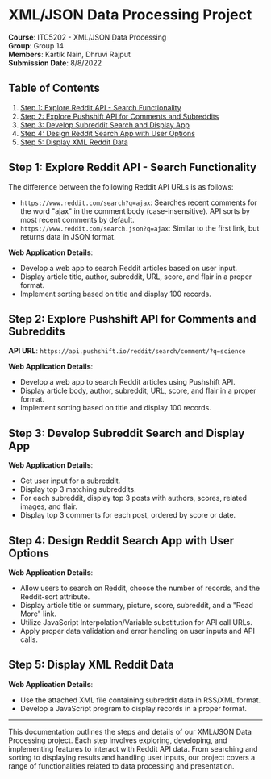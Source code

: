 # XML/JSON Data Processing Project

**Course**: ITC5202 - XML/JSON Data Processing  
**Group**: Group 14  
**Members**: Kartik Nain, Dhruvi Rajput  
**Submission Date**: 8/8/2022  

## Table of Contents

1. [Step 1: Explore Reddit API - Search Functionality](#step-1-explore-reddit-api---search-functionality)
2. [Step 2: Explore Pushshift API for Comments and Subreddits](#step-2-explore-pushshift-api-for-comments-and-subreddits)
3. [Step 3: Develop Subreddit Search and Display App](#step-3-develop-subreddit-search-and-display-app)
4. [Step 4: Design Reddit Search App with User Options](#step-4-design-reddit-search-app-with-user-options)
5. [Step 5: Display XML Reddit Data](#step-5-display-xml-reddit-data)

## Step 1: Explore Reddit API - Search Functionality

The difference between the following Reddit API URLs is as follows:
- `https://www.reddit.com/search?q=ajax`: Searches recent comments for the word "ajax" in the comment body (case-insensitive). API sorts by most recent comments by default.
- `https://www.reddit.com/search.json?q=ajax`: Similar to the first link, but returns data in JSON format.

**Web Application Details**:
- Develop a web app to search Reddit articles based on user input.
- Display article title, author, subreddit, URL, score, and flair in a proper format.
- Implement sorting based on title and display 100 records.

## Step 2: Explore Pushshift API for Comments and Subreddits

**API URL**: `https://api.pushshift.io/reddit/search/comment/?q=science`

**Web Application Details**:
- Develop a web app to search Reddit articles using Pushshift API.
- Display article body, author, subreddit, URL, score, and flair in a proper format.
- Implement sorting based on title and display 100 records.

## Step 3: Develop Subreddit Search and Display App

**Web Application Details**:
- Get user input for a subreddit.
- Display top 3 matching subreddits.
- For each subreddit, display top 3 posts with authors, scores, related images, and flair.
- Display top 3 comments for each post, ordered by score or date.

## Step 4: Design Reddit Search App with User Options

**Web Application Details**:
- Allow users to search on Reddit, choose the number of records, and the Reddit-sort attribute.
- Display article title or summary, picture, score, subreddit, and a "Read More" link.
- Utilize JavaScript Interpolation/Variable substitution for API call URLs.
- Apply proper data validation and error handling on user inputs and API calls.

## Step 5: Display XML Reddit Data

**Web Application Details**:
- Use the attached XML file containing subreddit data in RSS/XML format.
- Develop a JavaScript program to display records in a proper format.

---

This documentation outlines the steps and details of our XML/JSON Data Processing project. Each step involves exploring, developing, and implementing features to interact with Reddit API data. From searching and sorting to displaying results and handling user inputs, our project covers a range of functionalities related to data processing and presentation.
